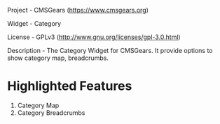 Project 	- CMSGears (https://www.cmsgears.org)

Widget  	- Category

License 	- GPLv3 (http://www.gnu.org/licenses/gpl-3.0.html)

Description - The Category Widget for CMSGears. It provide options to show category map, breadcrumbs.

Highlighted Features
=========================================
1. Category Map
2. Category Breadcrumbs

